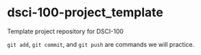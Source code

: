 # dsci-100-project_template
Template project repository for DSCI-100

`git add`, `git commit`, and `git push` are commands we will practice.